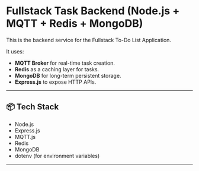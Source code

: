 # Fullstack Task Backend (Node.js + MQTT + Redis + MongoDB)

This is the backend service for the Fullstack To-Do List Application.

It uses:
- **MQTT Broker** for real-time task creation.
- **Redis** as a caching layer for tasks.
- **MongoDB** for long-term persistent storage.
- **Express.js** to expose HTTP APIs.

---

## 📦 Tech Stack

- Node.js
- Express.js
- MQTT.js
- Redis
- MongoDB
- dotenv (for environment variables)

---

